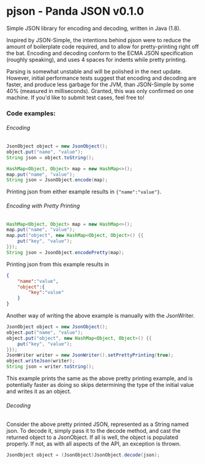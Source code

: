 # pjson - Panda JSON v0.1.0
Simple JSON library for encoding and decoding, written in Java (1.8).

Inspired by JSON-Simple, the intentions behind pjson were to reduce the amount of boilerplate code required, and to allow for pretty-printing right off the bat. Encoding and decoding conform to the ECMA JSON specification (roughly speaking), and uses 4 spaces for indents while pretty printing.

Parsing is somewhat unstable and will be polished in the next update. However, initial performance tests suggest that encoding and decoding are faster, and produce less garbage for the JVM, than JSON-Simple by some 40% (measured in milliseconds). Granted, this was only confirmed on one machine. If you'd like to submit test cases, feel free to!



### Code examples:
###### Encoding
```java
JsonObject object = new JsonObject();
object.put("name", "value");
String json = object.toString();
```
```java
HashMap<Object, Object> map = new HashMap<>();
map.put("name", "value");
String json = JsonObject.encode(map);
```
Printing json from either example results in `{"name":"value"}`.
###### Encoding with Pretty Printing
```java
HashMap<Object, Object> map = new HashMap<>();
map.put("name", "value");
map.put("object", new HashMap<Object, Object>() {{
    put("key", "value");
}});
String json = JsonObject.encodePretty(map);
```
Printing json from this example results in 
```json
{
    "name":"value",
    "object":{
        "key":"value"
    }
}
```
Another way of writing the above example is manually with the JsonWriter.
```java
JsonObject object = new JsonObject();
object.put("name", "value");
object.put("object", new HashMap<Object, Object>() {{
    put("key", "value");
}});
JsonWriter writer = new JsonWriter().setPrettyPrinting(true);
object.writeJson(writer);
String json = writer.toString();
```
This example prints the same as the above pretty printing example, and is potentially faster as doing so skips determining the type of the initial value and writes it as an object.
###### Decoding
Consider the above pretty printed JSON, represented as a String named json. To decode it, simply pass it to the decode method, and cast the returned object to a JsonObject. If all is well, the object is populated properly. If not, as with all aspects of the API, an exception is thrown.
```java
JsonObject object = (JsonObject)JsonObject.decode(json);
```
